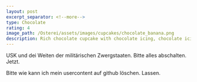 ```yaml
---
layout: post
excerpt_separator: <!--more-->
type: Chocolate
rating: 4
image_path: /Osterei/assets/images/cupcakes/chocolate_banana.png
description: Rich chocolate cupcake with chocolate icing, chocolate icing in different colours.
---
```

USK und dei Weiten der militärischen Zwergstaaten.
Bitte alles abschalten. Jetzt.

Bitte wie kann ich mein usercontent auf github löschen. Lassen.
